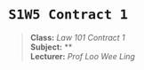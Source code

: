 # `S1W5 Contract 1`

> **Class:** *Law 101 Contract 1*  
> **Subject:** **  
> **Lecturer:** *Prof Loo Wee Ling*  